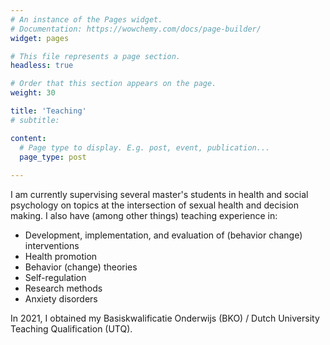 ```yaml
---
# An instance of the Pages widget.
# Documentation: https://wowchemy.com/docs/page-builder/
widget: pages

# This file represents a page section.
headless: true

# Order that this section appears on the page.
weight: 30

title: 'Teaching'
# subtitle:

content:
  # Page type to display. E.g. post, event, publication...
  page_type: post
  
---
```



I am currently supervising several master's students in health and social psychology on topics at the intersection of sexual health and decision making. I also have (among other things) teaching experience in:

- Development, implementation, and evaluation of (behavior change) interventions
- Health promotion
- Behavior (change) theories
- Self-regulation
- Research methods
- Anxiety disorders

In 2021, I obtained my Basiskwalificatie Onderwijs (BKO) / Dutch University Teaching Qualification (UTQ).
